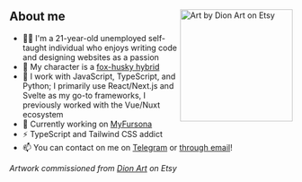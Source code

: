 <div>
  
<img align="right" alt="Art by Dion Art on Etsy" width="200" src="https://res.cloudinary.com/kuroji-fusky-s3/image/upload/fursonas/comms/dionart_fusky_062af1.png">

## About me

- 👨‍💻 I'm a 21-year-old unemployed self-taught individual who enjoys writing code and designing websites as a passion
- 🦊 My character is a [fox-husky hybrid](https://furry.engineer/@kurojifusky/110513620902455819)
- 🔧 I work with JavaScript, TypeScript, and Python; I primarily use React/Next.js and Svelte as my go-to frameworks, I previously worked with the Vue/Nuxt ecosystem
- 🔭 Currently working on [MyFursona][mf]
- ⚡ TypeScript and Tailwind CSS addict
- 📫 You can contact on me on [Telegram][tme] or [through email][kemail]!

*Artwork commissioned from [Dion Art](https://www.etsy.com/shop/DionDigitalArt) on Etsy*

</div>

[mf]: https://github.com/MyFursona-Project/MyFursona
[betsy]: https://github.com/kuroji-fusky/betsy
[tme]: https://t.me/kurojifusky
[kemail]: mailto:hello@kurojifusky.com
